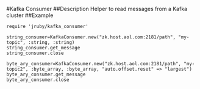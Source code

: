 #Kafka Consumer
##Description
Helper to read messages from a Kafka cluster
##Example
```
require 'jruby/kafka_consumer'

string_consumer=KafkaConsumer.new("zk.host.aol.com:2181/path", "my-topic", :string, :string)
string_consumer.get_message
string_consumer.close

byte_ary_consumer=KafkaConsumer.new("zk.host.aol.com:2181/path", "my-topic2", :byte_array, :byte_array, "auto.offset.reset" => "largest")
byte_ary_consumer.get_message
byte_ary_consumer.close
```
